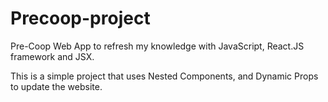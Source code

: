 # Precoop-project
Pre-Coop Web App to refresh my knowledge with JavaScript, React.JS framework and JSX. 

This is a simple project that uses Nested Components, and Dynamic Props to update the website.
